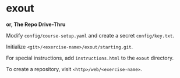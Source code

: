 exout
=====

**or, The Repo Drive-Thru**

Modify `config/course-setup.yaml` and create a secret `config/key.txt`.

Initialize `<git>/<exercise-name>/exout/starting.git`.

For special instructions, add `instructions.html` to the `exout` directory.

To create a repository, visit `<http>/web/<exercise-name>`.
